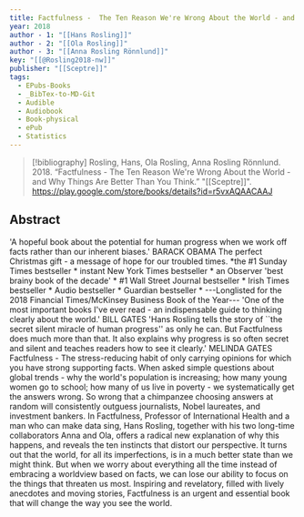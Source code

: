 ```yaml
---
title: Factfulness -  The Ten Reason We're Wrong About the World - and Why Things Are Better Than You Think
year: 2018
author - 1: "[[Hans Rosling]]"
author - 2: "[[Ola Rosling]]"
author - 3: "[[Anna Rosling Rönnlund]]"
key: "[[@Rosling2018-nw]]"
publisher: "[[Sceptre]]"
tags:
  - EPubs-Books
  - _BibTex-to-MD-Git
  - Audible
  - Audiobook
  - Book-physical
  - ePub
  - Statistics
---
```


> [!bibliography]
> Rosling, Hans, Ola Rosling, Anna Rosling Rönnlund. 2018. “Factfulness -  The Ten Reason We're Wrong About the World - and Why Things Are Better Than You Think.” "[[Sceptre]]". https://play.google.com/store/books/details?id=r5vxAQAACAAJ

## Abstract
'A hopeful book about the potential for human progress when we work off facts rather than our inherent biases.' BARACK OBAMA The perfect Christmas gift -  a message of hope for our troubled times. *the \#1 Sunday Times bestseller * instant New York Times bestseller * an Observer 'best brainy book of the decade' * \#1 Wall Street Journal bestseller * Irish Times bestseller * Audio bestseller * Guardian bestseller * ---Longlisted for the 2018 Financial Times/McKinsey Business Book of the Year--- 'One of the most important books I've ever read - an indispensable guide to thinking clearly about the world.' BILL GATES 'Hans Rosling tells the story of ``the secret silent miracle of human progress'' as only he can. But Factfulness does much more than that. It also explains why progress is so often secret and silent and teaches readers how to see it clearly.' MELINDA GATES Factfulness -  The stress-reducing habit of only carrying opinions for which you have strong supporting facts. When asked simple questions about global trends - why the world's population is increasing; how many young women go to school; how many of us live in poverty - we systematically get the answers wrong. So wrong that a chimpanzee choosing answers at random will consistently outguess journalists, Nobel laureates, and investment bankers. In Factfulness, Professor of International Health and a man who can make data sing, Hans Rosling, together with his two long-time collaborators Anna and Ola, offers a radical new explanation of why this happens, and reveals the ten instincts that distort our perspective. It turns out that the world, for all its imperfections, is in a much better state than we might think. But when we worry about everything all the time instead of embracing a worldview based on facts, we can lose our ability to focus on the things that threaten us most. Inspiring and revelatory, filled with lively anecdotes and moving stories, Factfulness is an urgent and essential book that will change the way you see the world.
